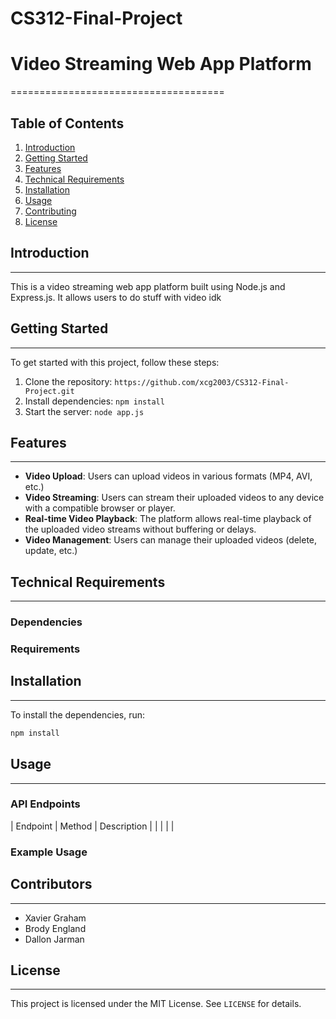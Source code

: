 # CS312-Final-Project

# Video Streaming Web App Platform
=====================================

## Table of Contents

1. [Introduction](#introduction)
2. [Getting Started](#getting-started)
3. [Features](#features)
4. [Technical Requirements](#technical-requirements)
5. [Installation](#installation)
6. [Usage](#usage)
7. [Contributing](#contributing)
8. [License](#license)

## Introduction
------------

This is a video streaming web app platform built using Node.js and Express.js. It allows users to do stuff with video idk

## Getting Started
-----------------

To get started with this project, follow these steps:

1. Clone the repository: `https://github.com/xcg2003/CS312-Final-Project.git`
2. Install dependencies: `npm install`
3. Start the server: `node app.js`

## Features
------------

*   **Video Upload**: Users can upload videos in various formats (MP4, AVI, etc.)
*   **Video Streaming**: Users can stream their uploaded videos to any device with a compatible
browser or player.
*   **Real-time Video Playback**: The platform allows real-time playback of the uploaded video streams
without buffering or delays.
*   **Video Management**: Users can manage their uploaded videos (delete, update, etc.)

## Technical Requirements
------------------------

### Dependencies



### Requirements


## Installation
--------------

To install the dependencies, run:

```bash
npm install
```

## Usage
--------

### API Endpoints

| Endpoint | Method | Description |
|          |        |             |

### Example Usage



## Contributors
-------------

- Xavier Graham 
- Brody England 
- Dallon Jarman 

## License
--------

This project is licensed under the MIT License. See `LICENSE` for details.
